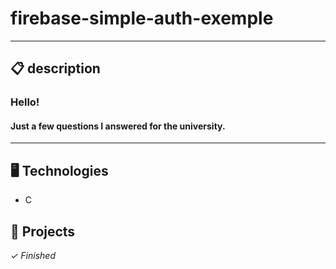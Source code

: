 # firebase-simple-auth-exemple
---

## 📋 description

### Hello!

#### Just a few questions I answered for the university.

---


## 🖥️ Technologies

- C

## 🎨 Projects

*✓ Finished*


